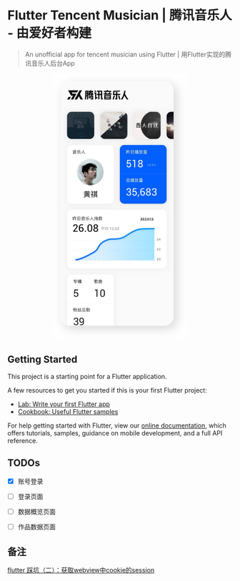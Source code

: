 # Flutter Tencent Musician | 腾讯音乐人 - 由爱好者构建

> An unofficial app for tencent musician using Flutter | 用Flutter实现的腾讯音乐人后台App

<p align="center">
<img src="./HomePage.jpg" width="300" style="border-radius: 15px" />
</p>

## Getting Started

This project is a starting point for a Flutter application.

A few resources to get you started if this is your first Flutter project:

- [Lab: Write your first Flutter app](https://flutter.dev/docs/get-started/codelab)
- [Cookbook: Useful Flutter samples](https://flutter.dev/docs/cookbook)

For help getting started with Flutter, view our 
[online documentation](https://flutter.dev/docs), which offers tutorials, 
samples, guidance on mobile development, and a full API reference.

## TODOs

- [x] 账号登录
- [ ] 登录页面
- [ ] 数据概览页面
- [ ] 作品数据页面


## 备注

[flutter 踩坑（二）：获取webview中cookie的session](https://www.jianshu.com/p/55092eb06c17)